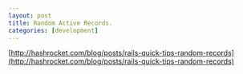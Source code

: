 ```yaml
---
layout: post
title: Random Active Records.
categories: [development]
---
```


[http://hashrocket.com/blog/posts/rails-quick-tips-random-records](http://hashrocket.com/blog/posts/rails-quick-tips-random-records)
